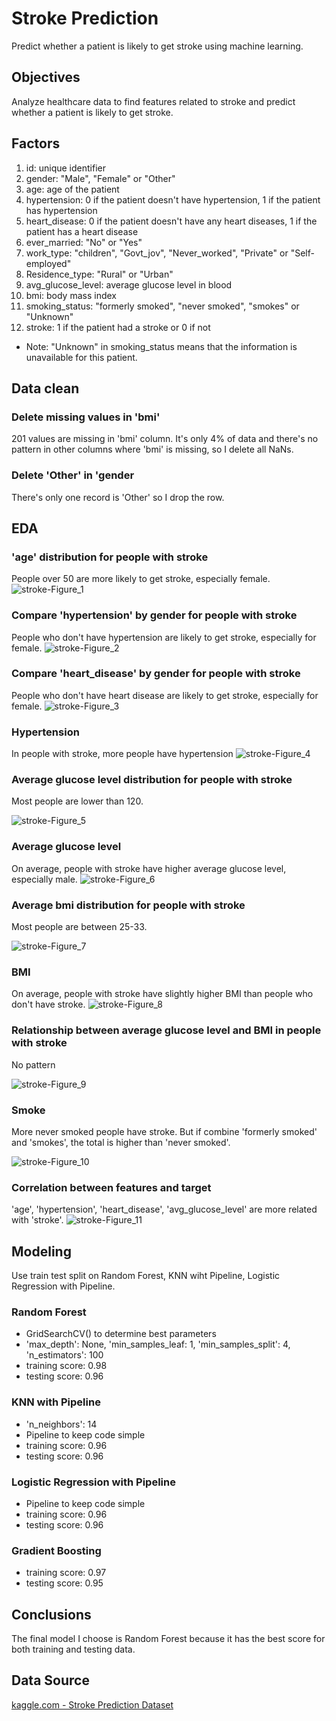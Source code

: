 # Stroke Prediction
Predict whether a patient is likely to get stroke using machine learning.

## Objectives
Analyze healthcare data to find features related to stroke and predict whether a patient is likely to get stroke.

## Factors
1) id: unique identifier
2) gender: "Male", "Female" or "Other"
3) age: age of the patient
4) hypertension: 0 if the patient doesn't have hypertension, 1 if the patient has hypertension
5) heart_disease: 0 if the patient doesn't have any heart diseases, 1 if the patient has a heart disease
6) ever_married: "No" or "Yes"
7) work_type: "children", "Govt_jov", "Never_worked", "Private" or "Self-employed"
8) Residence_type: "Rural" or "Urban"
9) avg_glucose_level: average glucose level in blood
10) bmi: body mass index
11) smoking_status: "formerly smoked", "never smoked", "smokes" or "Unknown"
12) stroke: 1 if the patient had a stroke or 0 if not

- Note: "Unknown" in smoking_status means that the information is unavailable for this patient.

## Data clean
### Delete missing values in 'bmi'
201 values are missing in 'bmi' column. It's only 4% of data and there's no pattern in other columns where 'bmi' is missing, so I delete all NaNs.

### Delete 'Other' in 'gender
There's only one record is 'Other' so I drop the row.

## EDA
### 'age' distribution for people with stroke
People over 50 are more likely to get stroke, especially female.
![stroke-Figure_1](https://user-images.githubusercontent.com/82603737/125129766-cb088380-e0b4-11eb-834a-8f03121d4f3a.png)
### Compare 'hypertension' by gender for people with stroke
People who don't have hypertension are likely to get stroke, especially for female.
![stroke-Figure_2](https://user-images.githubusercontent.com/82603737/125129978-13c03c80-e0b5-11eb-9471-10108215d960.png)
### Compare 'heart_disease' by gender for people with stroke
People who don't have heart disease are likely to get stroke, especially for female.
![stroke-Figure_3](https://user-images.githubusercontent.com/82603737/125130112-48cc8f00-e0b5-11eb-9b7e-da825a9226f5.png)
### Hypertension
In people with stroke, more people have hypertension
![stroke-Figure_4](https://user-images.githubusercontent.com/82603737/125130171-67328a80-e0b5-11eb-989f-c03aca48951d.png)
### Average glucose level distribution for people with stroke
Most people are lower than 120.

![stroke-Figure_5](https://user-images.githubusercontent.com/82603737/125130232-829d9580-e0b5-11eb-8ae1-3188425f3b33.png)
### Average glucose level
On average, people with stroke have higher average glucose level, especially male.
![stroke-Figure_6](https://user-images.githubusercontent.com/82603737/125130288-99dc8300-e0b5-11eb-9966-59babc0d0d1c.png)
### Average bmi distribution for people with stroke
Most people are between 25-33.

![stroke-Figure_7](https://user-images.githubusercontent.com/82603737/125131242-423f1700-e0b7-11eb-83cd-e1556ae7c7aa.png)
### BMI
On average, people with stroke have slightly higher BMI than people who don't have stroke.
![stroke-Figure_8](https://user-images.githubusercontent.com/82603737/125130421-cdb7a880-e0b5-11eb-8413-318dc147e755.png)
### Relationship between average glucose level and BMI in people with stroke
No pattern

![stroke-Figure_9](https://user-images.githubusercontent.com/82603737/125131255-4a975200-e0b7-11eb-97a5-f0a08fe113be.png)
### Smoke
More never smoked people have stroke. But if combine 'formerly smoked' and 'smokes', the total is higher than 'never smoked'.

![stroke-Figure_10](https://user-images.githubusercontent.com/82603737/125130585-1a9b7f00-e0b6-11eb-94f6-73966e8388e1.png)
### Correlation between features and target
'age', 'hypertension', 'heart_disease', 'avg_glucose_level' are more related with 'stroke'.
![stroke-Figure_11](https://user-images.githubusercontent.com/82603737/125130816-81209d00-e0b6-11eb-8135-fbbb809e5524.png)

## Modeling
Use train test split on Random Forest, KNN wiht Pipeline, Logistic Regression with Pipeline.
### Random Forest
- GridSearchCV() to determine best parameters
- 'max_depth': None, 'min_samples_leaf: 1, 'min_samples_split': 4, 'n_estimators': 100
- training score: 0.98
- testing score: 0.96
### KNN with Pipeline
- 'n_neighbors': 14
- Pipeline to keep code simple
- training score: 0.96
- testing score: 0.96
### Logistic Regression with Pipeline
- Pipeline to keep code simple
- training score: 0.96
- testing score: 0.96
### Gradient Boosting
- training score: 0.97
- testing score: 0.95
## Conclusions
The final model I choose is Random Forest because it has the best score for both training and testing data.

## Data Source
[kaggle.com - Stroke Prediction Dataset](https://www.kaggle.com/fedesoriano/stroke-prediction-dataset)
